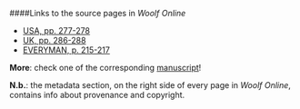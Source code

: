 ####Links to the source pages in *Woolf Online*
- [USA, pp. 277-278](http://woolfonline.com/?node=content/text/transcriptions&project=1&parent=2&taxa=19&content=3080&pos=278)
- [UK, pp. 286-288](http://woolfonline.com/?node=content/text/transcriptions&project=1&parent=2&taxa=20&content=3409&pos=289)
- [EVERYMAN, p. 215-217](http://woolfonline.com/?node=content/text/transcriptions&project=1&parent=2&taxa=22&content=4012&pos=232)

**More**: check one of the corresponding [manuscript](http://woolfonline.com/?node=content/text/transcriptions&project=1&parent=6&taxa=26&content=5473&pos=8&search=Not%20a%20breath%20of%20wind%20blew&exact)!

**N.b.**: the metadata section, on the right side of every page in *Woolf Online*, contains info about provenance and copyright.


